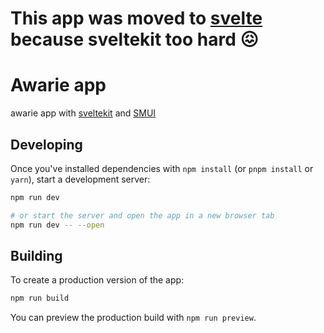 # This app was moved to [svelte](https://github.com/resultfulness/awarie-app) because sveltekit too hard 😖

# Awarie app

awarie app with [sveltekit](https://github.com/sveltejs/kit) and [SMUI](https://github.com/hperrin/svelte-material-ui)

## Developing

Once you've installed dependencies with `npm install` (or `pnpm install` or `yarn`), start a development server:

```bash
npm run dev

# or start the server and open the app in a new browser tab
npm run dev -- --open
```

## Building

To create a production version of the app:

```bash
npm run build
```

You can preview the production build with `npm run preview`.
